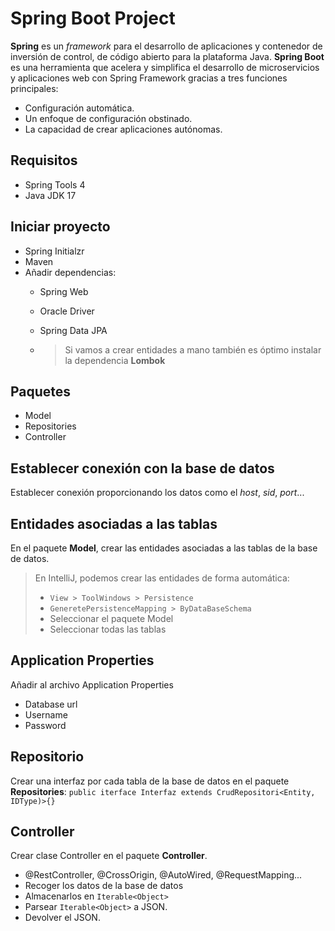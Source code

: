 # Spring Boot Project
**Spring** es un *framework* para el desarrollo de aplicaciones y contenedor de inversión de control, de código abierto para la plataforma Java.
**Spring Boot** es una herramienta que acelera y simplifica el desarrollo de microservicios y aplicaciones web con Spring Framework gracias a tres funciones principales:
- Configuración automática.
- Un enfoque de configuración obstinado.
- La capacidad de crear aplicaciones autónomas.
## Requisitos
- Spring Tools 4
- Java JDK 17

## Iniciar proyecto
- Spring Initialzr
- Maven
- Añadir dependencias:
	- Spring Web
	- Oracle Driver
	- Spring Data JPA

	- > Si vamos a crear entidades a mano también es óptimo instalar la dependencia **Lombok**

## Paquetes
- Model
- Repositories
- Controller

## Establecer conexión con la base de datos
Establecer conexión proporcionando los datos como el *host*, *sid*, *port*...

## Entidades asociadas a las tablas
En el paquete **Model**, crear las entidades asociadas a las tablas de la base de datos.

> En IntelliJ, podemos crear las entidades de forma automática:
>  - `View > ToolWindows > Persistence`
>  - `GeneretePersistenceMapping > ByDataBaseSchema`
>   - Seleccionar el paquete Model
>   - Seleccionar todas las tablas

## Application Properties
Añadir al archivo Application Properties
- Database url
- Username
- Password


## Repositorio
Crear una interfaz por cada tabla de la base de datos en el paquete **Repositories**:
`public iterface Interfaz extends CrudRepositori<Entity, IDType)>{}`

## Controller
Crear clase Controller en el paquete **Controller**.
- @RestController, @CrossOrigin, @AutoWired, @RequestMapping...
- Recoger  los datos de la base de datos
- Almacenarlos en `Iterable<Object>`
- Parsear `Iterable<Object>` a JSON.
- Devolver el JSON.
